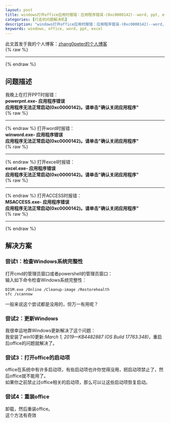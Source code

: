 ```yaml
---
layout: post
title: windows打开office应用时报错：应用程序错误-(0xc0000142)--word, ppt, excel
categories: [行走的问题解决机]
description: "windows打开office应用时报错：应用程序错误-(0xc0000142)--word, ppt, excel的4种解决方法"
keywords: windows, office, word, ppt, excel
---
```


此文首发于我的个人博客：[zhang0peter的个人博客](https://zhang0peter.com)         
{% raw %}
***          
{% endraw %}


## 问题描述
我晚上在打开PPT时报错：            
**powerpnt.exe- 应用程序错误**            
**应用程序无法正常启动(0xc0000142)。请单击"确认关闭应用程序"**            
{% raw %}
***          
{% endraw %}
打开word时报错：            
**winword.exe- 应用程序错误**            
**应用程序无法正常启动(0xc0000142)。请单击"确认关闭应用程序"**            
{% raw %}
***          
{% endraw %}
打开excel时报错：            
**excel.exe- 应用程序错误**            
**应用程序无法正常启动(0xc0000142)。请单击"确认关闭应用程序"**            
{% raw %}
***          
{% endraw %}
打开ACCESS时报错：            
**MSACCESS.exe- 应用程序错误**            
**应用程序无法正常启动(0xc0000142)。请单击"确认关闭应用程序"**            
{% raw %}
***          
{% endraw %}

## 解决方案
### 尝试1：检查Windows系统完整性
打开cmd的管理员窗口或者powershell的管理员窗口：            
输入如下命令检查Windows系统完整性：            
```
DISM.exe /Online /Cleanup-image /Restorehealth
sfc /scannow
```
一般来说这个尝试都是没用的，但万一有用呢？
### 尝试2：更新Windows
我很幸运地靠Windows更新解决了这个问题：            
我安装了win10更新:*March 1, 2019—KB4482887 (OS Build 17763.348)*，重启后office的问题就解决了。            
### 尝试3：打开office的启动项
office在系统中有许多启动项，有些启动项也许你觉得没用，把启动项禁止了，然后office就不能用了。            
如果你之前禁止过office相关的启动项，那么可以让这些启动项恢复启动。            
### 尝试4：重装office
卸载，然后重装office。            
这个方法有奇效            





